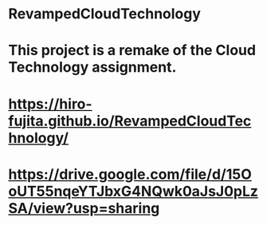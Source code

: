 # RevampedCloudTechnology
# This project is a remake of the Cloud Technology assignment.
# https://hiro-fujita.github.io/RevampedCloudTechnology/
# https://drive.google.com/file/d/15OoUT55nqeYTJbxG4NQwk0aJsJ0pLzSA/view?usp=sharing
